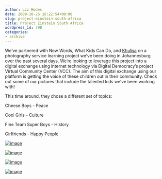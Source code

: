 ```yaml
---
author: Liz Hodes
date: 2008-10-26 18:22:54+00:00
slug: project-einstein-south-africa
title: Project Einstein South Africa
wordpress_id: 798
categories:
- archive
---
```


We’ve partnered with New Words, What Kids Can Do, and [Khulisa](http://www.khulisaservices.co.za) on a photography service learning project we’ve been doing in Johannesburg over the past several days. We’re looking to leverage this project into a digital exchange using internet technology via Digital Democracy’s project Virtual Community Center (VCC). The aim of this digital exchange using our platform is getting the voice of these children out in their community. Check out some of our pictures that include the talented kids we’ve been working with!


This time around, they chose a different set of topics:




Cheese Boys - Peace




Cool Girls - Culture




Fine Team Super Boys - History




Girlfriends - Happy People




[![image](https://s3.amazonaws.com/digidem-www/wp-content/uploads/2008/12/dsc_0124_2-300x200.jpg)](https://s3.amazonaws.com/digidem-www/wp-content/uploads/2008/12/dsc_0124_2.jpg)




[![image](https://s3.amazonaws.com/digidem-www/wp-content/uploads/2008/12/l0c_0060-200x300.jpg)](https://s3.amazonaws.com/digidem-www/wp-content/uploads/2008/12/l0c_0060.jpg)




[![image](https://s3.amazonaws.com/digidem-www/wp-content/uploads/2008/12/l0c_0047-300x200.jpg)](https://s3.amazonaws.com/digidem-www/wp-content/uploads/2008/12/l0c_0047.jpg)







[![image](https://s3.amazonaws.com/digidem-www/wp-content/uploads/2008/12/l0c_0020-300x200.jpg)](https://s3.amazonaws.com/digidem-www/wp-content/uploads/2008/12/l0c_0020.jpg)




